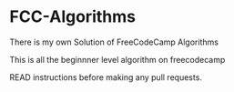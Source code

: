 # FCC-Algorithms
There is my own Solution of FreeCodeCamp Algorithms

This is all the beginnner level algorithm on freecodecamp

READ instructions before making any pull requests. 
